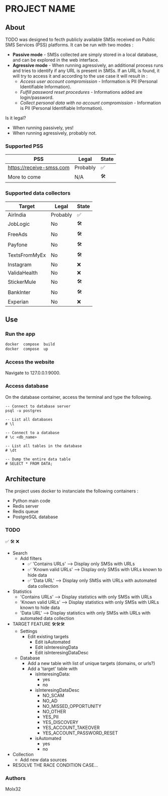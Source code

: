 
 # PROJECT NAME

## About
TODO was designed to fecth publicly available SMSs received on Public SMS Services (PSS) platforms. It can be run with two modes : 
- **Passive mode** - SMSs collected are simply stored in a local database, and can be explored in the web interface. 
- **Agressive mode** - When running agressively, an additional process runs and tries to identify if any URL is present in SMSs. If an URL is found, it will try to access it and according to the use case it will result in :
  -  *Access user account compromission* - Information is  PII (Personal Identifiable Information).
  - *Fulfill password reset procedures* - Informations added are login/password.
  - *Collect personal data with no account compromission* - Information is  PII (Personal Identifiable Information).

Is it legal?
- When running passively, yes!
- When running agressively, probably not.

### Supported PSS

| PSS                      | Legal    | State |  
|--------------------------|----------|-------|
| https://receive-smss.com | Probably |  ✅   |
| More to come             |   N/A    | 🛠️    |

### Supported data collectors
| Target        | Legal    | State |  
|---------------|----------|-------|
| AirIndia      | Probably |  ✅   |
| JobLogic      | No       |  🛠️   |
| FreeAds       | No       |  🛠️   |
| Payfone       | No       |  🛠️   |
| TextsFromMyEx | No       |  🛠️   |
| Instagram     | No       |  ❌   |
| ValidaHealth  | No       |  ❌   |
| StickerMule   | No       |  🛠️   |
| BankInter     | No       |  🛠️   |
| Experian      | No       |  ❌   |

  

## Use

### Run the app
```bash
docker  compose  build
docker  compose  up
```
### Access the website
Navigate to 127.0.0.1:9000.

### Access database
On the database container, access the terminal and type the following.
```
-- Connect to database server
psql -u postgres 

-- List all databases
# \l

-- Connect to a database
# \c <db_name>

-- List all tables in the database
# \dt

-- Dump the entire data table
# SELECT * FROM DATA;
```

## Architecture

The project uses docker to instanciate the following containers :

- Python main code
- Redis server
- Redis queue
- PostgreSQL database


### TODO
✅
🛠️
❌
- Search
  - Add filters
    - ✅ 'Contains URLs'     --> Display only SMSs with URLs
    - ✅ 'Known valid URLs'  --> Display only SMSs with URLs known to hide data
    - ✅ 'Data URL'          --> Display only SMSs with URLs with automated data collection
- Statistics
    - 'Contains URLs'     --> Display statistics with only SMSs with URLs
    - 'Known valid URLs'  --> Display statistics with only SMSs with URLs known to hide data
    - 'Data URL'          --> Display statistics with only SMSs with URLs with automated data collection
- TARGET FEATURE 🛠️🛠️🛠️
  - Settings
    - Edit existing targets
      - Edit isAutomated
      - Edit isInteresingData
      - Edit isInteresingDataDesc
  - Database
	  - Add a new table with list of unique targets (domains, or urls?)
	  - Add a 'target' table with
	      - isInteresingData:
	        - yes
	        - no
	      - isInteresingDataDesc
	        - NO_SCAM
	        - NO_AD
	        - NO_MISSED_OPPORTUNITY
	        - NO_OTHER
	        - YES_PII
	        - YES_DISCOVERY
	        - YES_ACCOUNT_TAKEOVER
	        - YES_ACCOUNT_PASSWORD_RESET
	      - isAutomated
	        - yes
	        - no
- Collection
  - Add new data sources
- RESOLVE THE RACE CONDITION CASE...

### Authors
Molx32